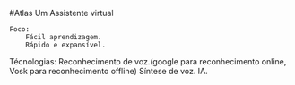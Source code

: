 #Atlas
    Um Assistente virtual 

    Foco:
        Fácil aprendizagem.
        Rápido e expansível.

Técnologias:
    Reconhecimento de voz.(google para reconhecimento online, Vosk para reconhecimento offline)
    Síntese de voz.
    IA.